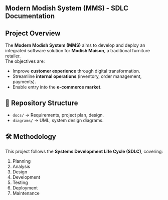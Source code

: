 ## Modern Modish System (MMS) - SDLC Documentation

## Project Overview
The **Modern Modish System (MMS)** aims to develop and deploy an integrated software solution for **Modish Maison**, a traditional furniture retailer.  
The objectives are:
- Improve **customer experience** through digital transformation.
- Streamline **internal operations** (inventory, order management, payments).
- Enable entry into the **e-commerce market**.

## 📂 Repository Structure
- `docs/` → Requirements, project plan, design.
- `diagrams/` → UML, system design diagrams.

## 🛠️ Methodology
This project follows the **Systems Development Life Cycle (SDLC)**, covering:
1. Planning
2. Analysis
3. Design
4. Development
5. Testing
6. Deployment
7. Maintenance
